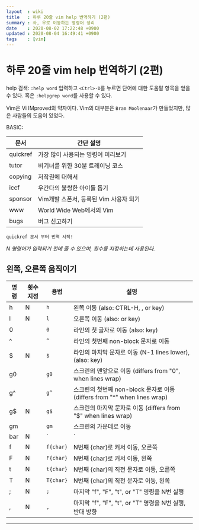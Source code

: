 ```yaml
---
layout  : wiki
title   : 하루 20줄 vim help 번역하기 (2편)
summary : 좌, 우로 이동하는 명령어 정리
date    : 2020-08-02 17:22:48 +0900
updated : 2020-08-04 16:49:41 +0900
tags    : [vim]
---
```


# 하루 20줄 vim help 번역하기 (2편)

help 검색: `:help word` 입력하고 `<Ctrl>-D`를 누르면 단어에 대한 도움말 항목을 얻을 수 있다.
혹은 `:helpgrep word`를 사용할 수 있다.

Vim은 Vi IMproved의 약자이다. Vim의 대부분은 `Bram Moolenaar`가 만들었지만, 많은 사람들의 도움이 있었다.

BASIC:

| 문서     | 간단 설명                              |
|----------|----------------------------------------|
| quickref | 가장 많이 사용되는 명령어 미리보기     |
| tutor    | 비기너를 위한 30분 트레이닝 코스       |
| copying  | 저작권에 대해서                        |
| iccf     | 우간다의 불쌍한 아이들 돕기            |
| sponsor  | Vim개발 스폰서, 등록된 Vim 사용자 되기 |
| www      | World Wide Web에서의 Vim               |
| bugs     | 버그 신고하기                          |

`quickref 문서 부터 번역 시작!`

*N 명령어가 입력되기 전에 줄 수 있으며, 횟수를 지정하는데 사용된다.*

## 왼쪽, 오른쪽 움직이기

| 명령 | 횟수 지정 | 용법      | 설명                                                                     |
|------|-----------|-----------|--------------------------------------------------------------------------|
| h    | N         | `h`       | 왼쪽 이동 (also: CTRL-H, <BS>, or <Left> key)                            |
| l    | N         | `l`       | 오른쪽 이동 (also: <Space> or <Right> key)                               |
| 0    |           | `0`       | 라인의 첫 글자로 이동 (also: <Home> key)                                 |
| ^    |           | `^`       | 라인의 첫번째 non-block 문자로 이동                                      |
| $    | N         | `$`       | 라인의 마지막 문자로 이동 (N-1 lines lower), (also: <End> key)           |
| g0   |           | `g0`      | 스크린의 맨앞으로 이동 (differs from "0", when lines wrap)               |
| g^   |           | `g^`      | 스크린의 첫번째 non-block 문자로 이동 (differs from "^" when lines wrap) |
| g$   | N         | `g$`      | 스크린의 마지막 문자로 이동 (differs from "$" when lines wrap)           |
| gm   |           | `gm`      | 스크린의 가운데로 이동                                                   |
| bar  | N         | `|`       | N번째 행으로 이동 (default: 1)                                           |
| f    | N         | `f{char}` | N번쨰 {char}로 커서 이동, 오른쪽                                         |
| F    | N         | `F{char}` | N번쨰 {char}로 커서 이동, 왼쪽                                           |
| t    | N         | `t{char}` | N번째 {char}의 직전 문자로 이동, 오른쪽                                  |
| T    | N         | `T{char}` | N번째 {char}의 직전 문자로 이동, 왼쪽                                    |
| ;    | N         | `;`       | 마지막 "f", "F", "t", or "T"  명령을 N번 실행                            |
| ,    | N         | `,`       | 마지막 "f", "F", "t", or "T"  명령을 N번 실행, 반대 방향                 |

------------------------------------------------------------------------------

